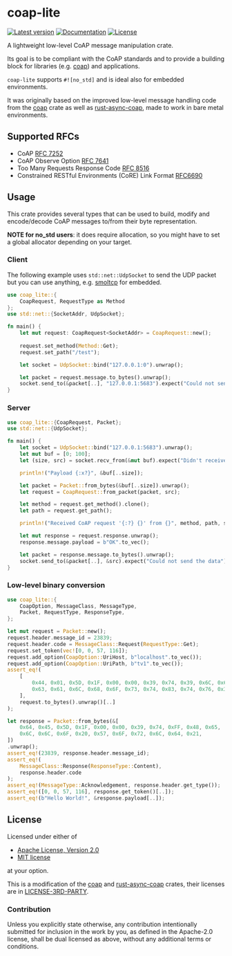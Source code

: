 # coap-lite
[![Latest version](https://img.shields.io/crates/v/coap-lite)](https://crates.io/crates/coap-lite)
[![Documentation](https://docs.rs/coap-lite/badge.svg)](https://docs.rs/coap-lite)
[![License](https://img.shields.io/crates/l/coap-lite)](https://github.com/martindisch/coap-lite#license)

<!-- cargo-sync-readme start -->

A lightweight low-level CoAP message manipulation crate.

Its goal is to be compliant with the CoAP standards and to provide a building
block for libraries (e.g. [coap](https://github.com/Covertness/coap-rs)) and
applications.

`coap-lite` supports `#![no_std]` and is ideal also for embedded environments.

It was originally based on the improved low-level message handling code from
the [coap] crate as well as [rust-async-coap], made to work in bare metal
environments.

## Supported RFCs

- CoAP [RFC 7252](https://tools.ietf.org/html/rfc7252)
- CoAP Observe Option [RFC 7641](https://tools.ietf.org/html/rfc7641)
- Too Many Requests Response Code [RFC 8516](https://tools.ietf.org/html/rfc8516)
- Constrained RESTful Environments (CoRE) Link Format [RFC6690](https://tools.ietf.org/html/rfc6690#:~:text=well-known%2Fcore)

## Usage

This crate provides several types that can be used to build, modify and
encode/decode CoAP messages to/from their byte representation.

**NOTE for no_std users**: it does require allocation, so you might have to
set a global allocator depending on your target.

### Client

The following example uses `std::net::UdpSocket` to send the UDP packet but
you can use anything, e.g. [smoltcp](https://github.com/smoltcp-rs/smoltcp)
for embedded.

```rust
use coap_lite::{
    CoapRequest, RequestType as Method
};
use std::net::{SocketAddr, UdpSocket};

fn main() {
    let mut request: CoapRequest<SocketAddr> = CoapRequest::new();
    
    request.set_method(Method::Get);
    request.set_path("/test");

    let socket = UdpSocket::bind("127.0.0.1:0").unwrap();

    let packet = request.message.to_bytes().unwrap();
    socket.send_to(&packet[..], "127.0.0.1:5683").expect("Could not send the data");
}
```

### Server

```rust
use coap_lite::{CoapRequest, Packet};
use std::net::{UdpSocket};

fn main() {
    let socket = UdpSocket::bind("127.0.0.1:5683").unwrap();
    let mut buf = [0; 100];
    let (size, src) = socket.recv_from(&mut buf).expect("Didn't receive data");

    println!("Payload {:x?}", &buf[..size]);

    let packet = Packet::from_bytes(&buf[..size]).unwrap();
    let request = CoapRequest::from_packet(packet, src);

    let method = request.get_method().clone();
    let path = request.get_path();

    println!("Received CoAP request '{:?} {}' from {}", method, path, src);

    let mut response = request.response.unwrap();
    response.message.payload = b"OK".to_vec();

    let packet = response.message.to_bytes().unwrap();
    socket.send_to(&packet[..], &src).expect("Could not send the data");
}
```

### Low-level binary conversion

```rust
use coap_lite::{
    CoapOption, MessageClass, MessageType,
    Packet, RequestType, ResponseType,
};

let mut request = Packet::new();
request.header.message_id = 23839;
request.header.code = MessageClass::Request(RequestType::Get);
request.set_token(vec![0, 0, 57, 116]);
request.add_option(CoapOption::UriHost, b"localhost".to_vec());
request.add_option(CoapOption::UriPath, b"tv1".to_vec());
assert_eq!(
    [
        0x44, 0x01, 0x5D, 0x1F, 0x00, 0x00, 0x39, 0x74, 0x39, 0x6C, 0x6F,
        0x63, 0x61, 0x6C, 0x68, 0x6F, 0x73, 0x74, 0x83, 0x74, 0x76, 0x31,
    ],
    request.to_bytes().unwrap()[..]
);

let response = Packet::from_bytes(&[
    0x64, 0x45, 0x5D, 0x1F, 0x00, 0x00, 0x39, 0x74, 0xFF, 0x48, 0x65,
    0x6C, 0x6C, 0x6F, 0x20, 0x57, 0x6F, 0x72, 0x6C, 0x64, 0x21,
])
.unwrap();
assert_eq!(23839, response.header.message_id);
assert_eq!(
    MessageClass::Response(ResponseType::Content),
    response.header.code
);
assert_eq!(MessageType::Acknowledgement, response.header.get_type());
assert_eq!([0, 0, 57, 116], response.get_token()[..]);
assert_eq!(b"Hello World!", &response.payload[..]);
```

[coap]: https://github.com/covertness/coap-rs
[rust-async-coap]: https://github.com/google/rust-async-coap

<!-- cargo-sync-readme end -->

## License
Licensed under either of

 * [Apache License, Version 2.0](LICENSE-APACHE)
 * [MIT license](LICENSE-MIT)

at your option.

This is a modification of the [coap](https://github.com/covertness/coap-rs)
and [rust-async-coap](https://github.com/google/rust-async-coap) crates, their
licenses are in [LICENSE-3RD-PARTY](LICENSE-3RD-PARTY).

### Contribution

Unless you explicitly state otherwise, any contribution intentionally submitted
for inclusion in the work by you, as defined in the Apache-2.0 license, shall
be dual licensed as above, without any additional terms or conditions.
